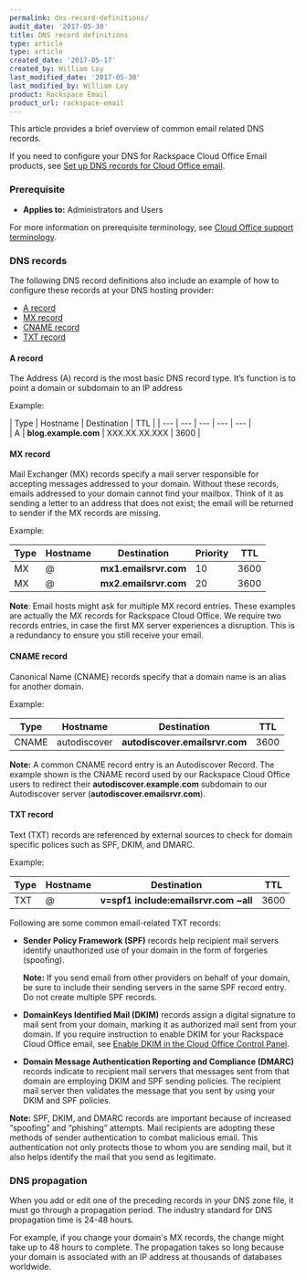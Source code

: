 ```yaml
---
permalink: dns-record-definitions/
audit_date: '2017-05-30'
title: DNS record definitions
type: article
type: article
created_date: '2017-05-17'
created_by: William Loy
last_modified_date: '2017-05-30'
last_modified_by: William Loy
product: Rackspace Email
product_url: rackspace-email
---
```


This article provides a brief overview of common email related DNS records.

If you need to configure your DNS for Rackspace Cloud Office Email products, see [Set up DNS records for Cloud Office email](/how-to/set-up-dns-records-for-cloud-office-email).

### Prerequisite

- **Applies to:** Administrators and Users

For more information on prerequisite terminology, see [Cloud Office support terminology](/how-to/cloud-office-support-terminology).

### DNS records

The following DNS record definitions also include an example of how to configure these records at your DNS hosting provider:

- [A record](#a-record)
- [MX record](#mx-record)
- [CNAME record](#cname-record)
- [TXT record](#txt-record)

#### A record  

The Address (A) record is the most basic DNS record type. It’s function is to point a domain or subdomain to an IP address

Example:

| Type | Hostname | Destination | TTL |
| --- | --- | --- | --- | --- |        
| A | **blog.example.com** | XXX.XX.XX.XXX | 3600 |

#### MX record

Mail Exchanger (MX) records specify a mail server responsible for accepting messages addressed to your domain. Without these records, emails addressed to your domain cannot find your mailbox. Think of it as sending a letter to an address that does not exist; the email will be returned to sender if the MX records are missing.

Example:

| Type | Hostname | Destination | Priority | TTL |
| --- | --- | --- | --- | --- |        
| MX | @  | **mx1.emailsrvr.com** | 10 | 3600 |
| MX | @  | **mx2.emailsrvr.com** | 20 | 3600 |

**Note**: Email hosts might ask for multiple MX record entries. These examples are actually the MX records for Rackspace Cloud Office. We require two records entries, in case the first MX server experiences a disruption. This is a redundancy to ensure you still receive your email.

#### CNAME record

Canonical Name (CNAME) records specify that a domain name is an alias for another domain.

Example:

| Type | Hostname | Destination | TTL |
| --- | --- | --- | --- |        
| CNAME | autodiscover | **autodiscover.emailsrvr.com** | 3600 |

**Note:** A common CNAME record entry is an Autodiscover Record. The example shown is the CNAME record used by our Rackspace Cloud Office users to redirect their **autodiscover.example.com** subdomain to our Autodiscover server (**autodiscover.emailsrvr.com**).

#### TXT record

Text (TXT) records are referenced by external sources to check for domain specific polices such as SPF, DKIM, and DMARC.

Example:

| Type | Hostname | Destination | TTL |
| --- | --- | --- | --- |        
| TXT | @ | **v=spf1 include:emailsrvr.com ~all** | 3600 |

Following are some common email-related TXT records:

- **Sender Policy Framework (SPF)** records help recipient mail servers identify unauthorized use of your domain in the form of forgeries (spoofing).

   **Note:** If you send email from other providers on behalf of your domain, be sure to include their sending servers in the same SPF record entry. Do not create multiple SPF records.

- **DomainKeys Identified Mail (DKIM)** records assign a digital signature to mail sent from your domain, marking it as authorized mail sent from your domain. If you require instruction to enable DKIM for your Rackspace Cloud Office email, see [Enable DKIM in the Cloud Office Control Panel](/how-to/enable-dkim-in-the-cloud-office-control-panel/).

- **Domain Message Authentication Reporting and Compliance (DMARC)** records indicate to recipient mail servers that messages sent from that domain are employing DKIM and SPF sending policies. The recipient mail server then validates the message that you sent by using your DKIM and SPF policies.

**Note:** SPF, DKIM, and DMARC records are important because of increased “spoofing” and “phishing” attempts. Mail recipients are adopting these methods of sender authentication to combat malicious email. This authentication not only protects those to whom you are sending mail, but it also helps identify the mail that you send as legitimate.

### DNS propagation

When you add or edit one of the preceding records in your DNS zone file, it must go through a propagation period. The industry standard for DNS propagation time is 24-48 hours.

For example, if you change your domain's MX records, the change might  take up to 48 hours to complete. The propagation takes so long because your domain is associated with an IP address at thousands of databases worldwide.
